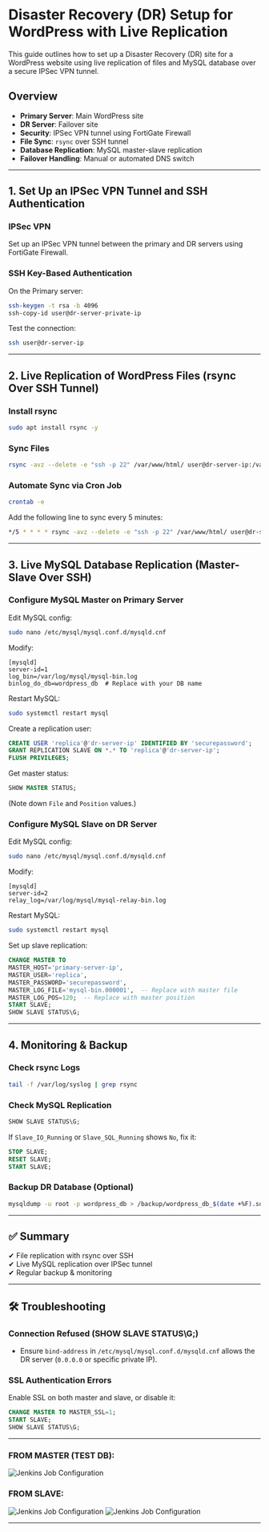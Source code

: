 # Disaster Recovery (DR) Setup for WordPress with Live Replication

This guide outlines how to set up a Disaster Recovery (DR) site for a WordPress website using live replication of files and MySQL database over a secure IPSec VPN tunnel.

## Overview

- **Primary Server**: Main WordPress site
- **DR Server**: Failover site
- **Security**: IPSec VPN tunnel using FortiGate Firewall
- **File Sync**: `rsync` over SSH tunnel
- **Database Replication**: MySQL master-slave replication
- **Failover Handling**: Manual or automated DNS switch

---

## 1. Set Up an IPSec VPN Tunnel and SSH Authentication

### IPSec VPN
Set up an IPSec VPN tunnel between the primary and DR servers using FortiGate Firewall.

### SSH Key-Based Authentication
On the Primary server:
```bash
ssh-keygen -t rsa -b 4096
ssh-copy-id user@dr-server-private-ip
```
Test the connection:
```bash
ssh user@dr-server-ip
```

---

## 2. Live Replication of WordPress Files (rsync Over SSH Tunnel)

### Install rsync
```bash
sudo apt install rsync -y
```

### Sync Files
```bash
rsync -avz --delete -e "ssh -p 22" /var/www/html/ user@dr-server-ip:/var/www/html/
```

### Automate Sync via Cron Job
```bash
crontab -e
```
Add the following line to sync every 5 minutes:
```bash
*/5 * * * * rsync -avz --delete -e "ssh -p 22" /var/www/html/ user@dr-server-ip:/var/www/html/
```

---

## 3. Live MySQL Database Replication (Master-Slave Over SSH)

### Configure MySQL Master on Primary Server
Edit MySQL config:
```bash
sudo nano /etc/mysql/mysql.conf.d/mysqld.cnf
```
Modify:
```
[mysqld]
server-id=1
log_bin=/var/log/mysql/mysql-bin.log
binlog_do_db=wordpress_db  # Replace with your DB name
```
Restart MySQL:
```bash
sudo systemctl restart mysql
```

Create a replication user:
```sql
CREATE USER 'replica'@'dr-server-ip' IDENTIFIED BY 'securepassword';
GRANT REPLICATION SLAVE ON *.* TO 'replica'@'dr-server-ip';
FLUSH PRIVILEGES;
```
Get master status:
```sql
SHOW MASTER STATUS;
```
(Note down `File` and `Position` values.)

### Configure MySQL Slave on DR Server
Edit MySQL config:
```bash
sudo nano /etc/mysql/mysql.conf.d/mysqld.cnf
```
Modify:
```
[mysqld]
server-id=2
relay_log=/var/log/mysql/mysql-relay-bin.log
```
Restart MySQL:
```bash
sudo systemctl restart mysql
```

Set up slave replication:
```sql
CHANGE MASTER TO 
MASTER_HOST='primary-server-ip', 
MASTER_USER='replica', 
MASTER_PASSWORD='securepassword', 
MASTER_LOG_FILE='mysql-bin.000001',  -- Replace with master file
MASTER_LOG_POS=120;  -- Replace with master position
START SLAVE;
SHOW SLAVE STATUS\G;
```

---

## 4. Monitoring & Backup

### Check rsync Logs
```bash
tail -f /var/log/syslog | grep rsync
```

### Check MySQL Replication
```sql
SHOW SLAVE STATUS\G;
```
If `Slave_IO_Running` or `Slave_SQL_Running` shows `No`, fix it:
```sql
STOP SLAVE;
RESET SLAVE;
START SLAVE;
```

### Backup DR Database (Optional)
```bash
mysqldump -u root -p wordpress_db > /backup/wordpress_db_$(date +%F).sql
```

---

## ✅ Summary
✔ File replication with rsync over SSH  
✔ Live MySQL replication over IPSec tunnel  
✔ Regular backup & monitoring  

---

## 🛠 Troubleshooting

### Connection Refused (SHOW SLAVE STATUS\G;)
- Ensure `bind-address` in `/etc/mysql/mysql.conf.d/mysqld.cnf` allows the DR server (`0.0.0.0` or specific private IP).

### SSL Authentication Errors
Enable SSL on both master and slave, or disable it:
```sql
CHANGE MASTER TO MASTER_SSL=1;
START SLAVE;
SHOW SLAVE STATUS\G;
```

---

### FROM MASTER (TEST DB):
![Jenkins Job Configuration](https://github.com/ssanthosh2k3/DR-Setup-MYSQL/blob/main/Screenshot%20from%202025-02-13%2016-08-39.png)

### FROM SLAVE:
![Jenkins Job Configuration](https://github.com/ssanthosh2k3/DR-Setup-MYSQL/blob/main/Screenshot%20from%202025-02-13%2016-08-46.png)
![Jenkins Job Configuration](https://github.com/ssanthosh2k3/DR-Setup-MYSQL/blob/main/Screenshot%20from%202025-02-13%2016-09-31.png)


--------------------------------------



